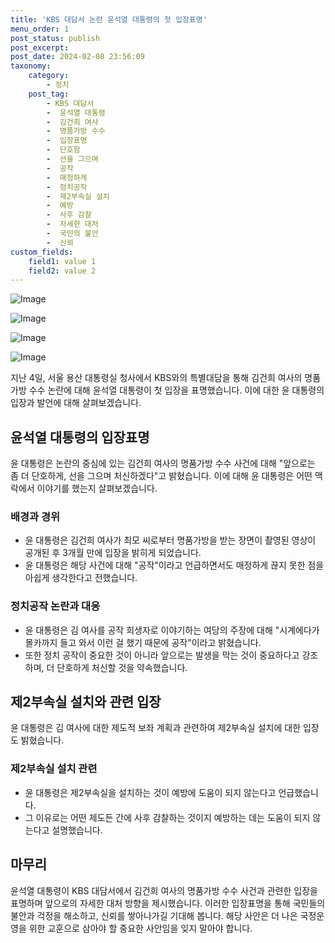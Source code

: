 ```yaml
---
title: 'KBS 대담서 논란 윤석열 대통령의 첫 입장표명'
menu_order: 1
post_status: publish
post_excerpt: 
post_date: 2024-02-08 23:56:09
taxonomy:
    category:
        - 정치
    post_tag:
        - KBS 대담서
        -  윤석열 대통령
        -  김건희 여사
        -  명품가방 수수
        -  입장표명
        -  단호함
        -  선을 그으며
        -  공작
        -  매정하게
        -  정치공작
        -  제2부속실 설치
        -  예방
        -  사후 감찰
        -  자세한 대처
        -  국민의 불안
        -  신뢰
custom_fields:
    field1: value 1
    field2: value 2
---
```


![Image](https://imgnews.pstatic.net/image/654/2024/02/08/0000065526_001_20240208112401868.jpg?type=w647)

![Image](https://imgnews.pstatic.net/image/654/2024/02/08/0000065526_002_20240208112401885.jpg?type=w647)

![Image](https://imgnews.pstatic.net/image/654/2024/02/08/0000065526_004_20240208112401907.jpg?type=w647)

![Image](https://imgnews.pstatic.net/image/654/2024/02/08/0000065526_003_20240208112401897.jpg?type=w647)

지난 4일, 서울 용산 대통령실 청사에서 KBS와의 특별대담을 통해 김건희 여사의 명품가방 수수 논란에 대해 윤석열 대통령이 첫 입장을 표명했습니다. 이에 대한 윤 대통령의 입장과 발언에 대해 살펴보겠습니다.
## 윤석열 대통령의 입장표명
윤 대통령은 논란의 중심에 있는 김건희 여사의 명품가방 수수 사건에 대해 "앞으로는 좀 더 단호하게, 선을 그으며 처신하겠다"고 밝혔습니다. 이에 대해 윤 대통령은 어떤 맥락에서 이야기를 했는지 살펴보겠습니다.
### 배경과 경위
- 윤 대통령은 김건희 여사가 최모 씨로부터 명품가방을 받는 장면이 촬영된 영상이 공개된 후 3개월 만에 입장을 밝히게 되었습니다.
- 윤 대통령은 해당 사건에 대해 "공작"이라고 언급하면서도 매정하게 끊지 못한 점을 아쉽게 생각한다고 전했습니다.
### 정치공작 논란과 대응
- 윤 대통령은 김 여사를 공작 희생자로 이야기하는 여당의 주장에 대해 "시계에다가 몰카까지 들고 와서 이런 걸 했기 때문에 공작"이라고 밝혔습니다.
- 또한 정치 공작이 중요한 것이 아니라 앞으로는 발생을 막는 것이 중요하다고 강조하며, 더 단호하게 처신할 것을 약속했습니다.
## 제2부속실 설치와 관련 입장
윤 대통령은 김 여사에 대한 제도적 보좌 계획과 관련하여 제2부속실 설치에 대한 입장도 밝혔습니다.
### 제2부속실 설치 관련
- 윤 대통령은 제2부속실을 설치하는 것이 예방에 도움이 되지 않는다고 언급했습니다.
- 그 이유로는 어떤 제도든 간에 사후 감찰하는 것이지 예방하는 데는 도움이 되지 않는다고 설명했습니다.
## 마무리
윤석열 대통령이 KBS 대담서에서 김건희 여사의 명품가방 수수 사건과 관련한 입장을 표명하며 앞으로의 자세한 대처 방향을 제시했습니다. 이러한 입장표명을 통해 국민들의 불안과 걱정을 해소하고, 신뢰를 쌓아나가길 기대해 봅니다. 해당 사안은 더 나은 국정운영을 위한 교훈으로 삼아야 할 중요한 사안임을 잊지 말아야 합니다.
